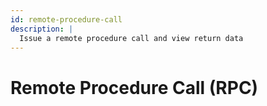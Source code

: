 ```yaml
---
id: remote-procedure-call
description: |
  Issue a remote procedure call and view return data
---
```


# Remote Procedure Call (RPC)


